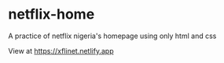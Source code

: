 # netflix-home
 A practice of netflix nigeria's homepage using only html and css

View at https://xflinet.netlify.app
